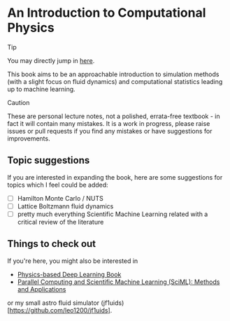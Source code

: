 # An Introduction to Computational Physics

> [!TIP]
> You may directly jump in [here](loux/main.pdf).

This book aims to be an approachable introduction to simulation methods (with a slight focus on fluid dynamics) and computational statistics leading up to machine learning.

> [!CAUTION]
> These are personal lecture notes, not a polished, errata-free textbook - in fact it will contain
> many mistakes. It is a work in progress, please raise issues or pull requests if you find any mistakes or have suggestions for improvements.

## Topic suggestions
If you are interested in expanding the book, here are some suggestions for topics which I feel could be added:

- [ ] Hamilton Monte Carlo / NUTS
- [ ] Lattice Boltzmann fluid dynamics
- [ ] pretty much everything Scientific Machine Learning related with a critical review of the literature

## Things to check out
If you're here, you might also be interested in

- [Physics-based Deep Learning Book](https://physicsbaseddeeplearning.org/intro.html)
- [Parallel Computing and Scientific Machine Learning (SciML): Methods and Applications](https://book.sciml.ai/)

or my small astro fluid simulator (jf1uids)[https://github.com/leo1200/jf1uids].
